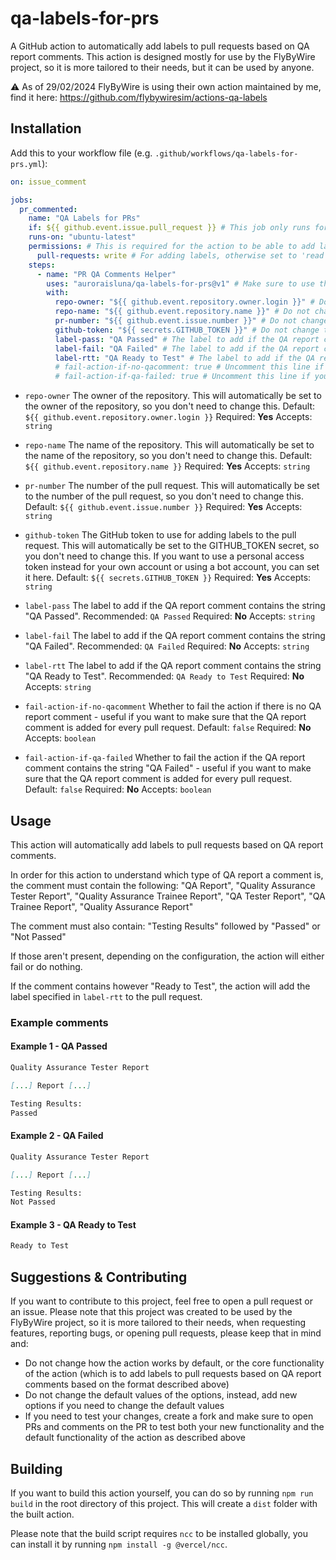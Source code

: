 # qa-labels-for-prs

A GitHub action to automatically add labels to pull requests based on QA report comments. 
This action is designed mostly for use by the FlyByWire project, so it is more tailored to their needs, but it can be used by anyone. 

⚠️ As of 29/02/2024 FlyByWire is using their own action maintained by me, find it here: https://github.com/flybywiresim/actions-qa-labels

## Installation 

Add this to your workflow file (e.g. `.github/workflows/qa-labels-for-prs.yml`):

```yaml
on: issue_comment

jobs:
  pr_commented:
    name: "QA Labels for PRs"
    if: ${{ github.event.issue.pull_request }} # This job only runs for pull request comments 
    runs-on: "ubuntu-latest" 
    permissions: # This is required for the action to be able to add labels to the pull request
      pull-requests: write # For adding labels, otherwise set to 'read'
    steps:
      - name: "PR QA Comments Helper"
        uses: "auroraisluna/qa-labels-for-prs@v1" # Make sure to use the latest version available!
        with:
          repo-owner: "${{ github.event.repository.owner.login }}" # Do not change this - this will automatically be set to the owner of the repository
          repo-name: "${{ github.event.repository.name }}" # Do not change this - this will automatically be set to the name of the repository
          pr-number: "${{ github.event.issue.number }}" # Do not change this - this will automatically be set to the number of the pull request
          github-token: "${{ secrets.GITHUB_TOKEN }}" # Do not change this - this will automatically be set to the GITHUB_TOKEN secret so that the action can add labels to the pull request - if you want to use a personal access token instead, you can set it here
          label-pass: "QA Passed" # The label to add if the QA report comment contains the string "QA Passed"
          label-fail: "QA Failed" # The label to add if the QA report comment contains the string "QA Failed"
          label-rtt: "QA Ready to Test" # The label to add if the QA report comment contains the string "QA Ready to Test"
          # fail-action-if-no-qacomment: true # Uncomment this line if you want the action to fail if there is no QA report comment
          # fail-action-if-qa-failed: true # Uncomment this line if you want the action to fail if the QA report comment contains the string "QA Failed"
```

- `repo-owner` 
The owner of the repository. This will automatically be set to the owner of the repository, so you don't need to change this. 
Default: `${{ github.event.repository.owner.login }}`
Required: **Yes**
Accepts: `string`

- `repo-name`
The name of the repository. This will automatically be set to the name of the repository, so you don't need to change this.
Default: `${{ github.event.repository.name }}`
Required: **Yes**
Accepts: `string`

- `pr-number`
The number of the pull request. This will automatically be set to the number of the pull request, so you don't need to change this.
Default: `${{ github.event.issue.number }}`
Required: **Yes**
Accepts: `string`

- `github-token`
The GitHub token to use for adding labels to the pull request. This will automatically be set to the GITHUB_TOKEN secret, so you don't need to change this. 
If you want to use a personal access token instead for your own account or using a bot account, you can set it here.
Default: `${{ secrets.GITHUB_TOKEN }}`
Required: **Yes**
Accepts: `string`

- `label-pass`
The label to add if the QA report comment contains the string "QA Passed".
Recommended: `QA Passed`
Required: **No**
Accepts: `string`

- `label-fail`
The label to add if the QA report comment contains the string "QA Failed".
Recommended: `QA Failed`
Required: **No**
Accepts: `string`

- `label-rtt`
The label to add if the QA report comment contains the string "QA Ready to Test".
Recommended: `QA Ready to Test`
Required: **No**
Accepts: `string`

- `fail-action-if-no-qacomment`
Whether to fail the action if there is no QA report comment - useful if you want to make sure that the QA report comment is added for every pull request.
Default: `false`
Required: **No**
Accepts: `boolean`

- `fail-action-if-qa-failed`
Whether to fail the action if the QA report comment contains the string "QA Failed" - useful if you want to make sure that the QA report comment is added for every pull request.
Default: `false`
Required: **No**
Accepts: `boolean`

## Usage

This action will automatically add labels to pull requests based on QA report comments.

In order for this action to understand which type of QA report a comment is, the comment must contain the following: 
"QA Report", "Quality Assurance Tester Report", "Quality Assurance Trainee Report", "QA Tester Report", "QA Trainee Report", "Quality Assurance Report"

The comment must also contain: "Testing Results" followed by "Passed" or "Not Passed"

If those aren't present, depending on the configuration, the action will either fail or do nothing.

If the comment contains however "Ready to Test", the action will add the label specified in `label-rtt` to the pull request.

### Example comments

#### Example 1 - QA Passed
```markdown
Quality Assurance Tester Report

[...] Report [...]

Testing Results:
Passed
```

#### Example 2 - QA Failed
```markdown
Quality Assurance Tester Report

[...] Report [...]

Testing Results:
Not Passed
```

#### Example 3 - QA Ready to Test
```markdown
Ready to Test
```

## Suggestions & Contributing

If you want to contribute to this project, feel free to open a pull request or an issue.
Please note that this project was created to be used by the FlyByWire project, so it is more tailored to their needs, when requesting features, reporting bugs, or opening pull requests, please keep that in mind and: 
- Do not change how the action works by default, or the core functionality of the action (which is to add labels to pull requests based on QA report comments based on the format described above)
- Do not change the default values of the options, instead, add new options if you need to change the default values
- If you need to test your changes, create a fork and make sure to open PRs and comments on the PR to test both your new functionality and the default functionality of the action as described above

## Building

If you want to build this action yourself, you can do so by running `npm run build` in the root directory of this project.
This will create a `dist` folder with the built action.

Please note that the build script requires `ncc` to be installed globally, you can install it by running `npm install -g @vercel/ncc`.

